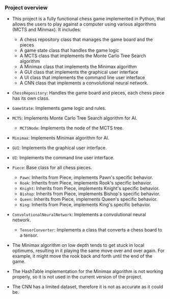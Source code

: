### Project overview
- This project is a fully functional chess game implemented in Python, that allows the users to play against a computer using various algorithms (MCTS and Minmax). It includes:
  - A chess repository class that manages the game board and the pieces
  - A game state class that handles the game logic
  - A MCTS class that implements the Monte Carlo Tree Search algorithm
  - A Minimax class that implements the Minimax algorithm
  - A GUI class that implements the graphical user interface
  - A UI class that implements the command line user interface
  - A CNN class that implements a convolutional neural network.
  


- `ChessRepository`: Handles the game board and pieces, each chess piece has its own class.
- `GameState`: Implements game logic and rules.
- `MCTS`: Implements Monte Carlo Tree Search algorithm for AI.
  - `MCTSNode`: Implements the node of the MCTS tree.
- `Minimax`: Implements Minimax algorithm for AI.
- `GUI`: Implements the graphical user interface.
- `UI`: Implements the command line user interface.
- `Piece`: Base class for all chess pieces.
  - `Pawn`: Inherits from Piece, implements Pawn's specific behavior.
  - `Rook`: Inherits from Piece, implements Rook's specific behavior.
  - `Knight`: Inherits from Piece, implements Knight's specific behavior.
  - `Bishop`: Inherits from Piece, implements Bishop's specific behavior.
  - `Queen`: Inherits from Piece, implements Queen's specific behavior.
  - `King`: Inherits from Piece, implements King's specific behavior.
- `ConvolutionalNeuralNetwork`: Implements a convolutional neural network.
  - `TensorConverter`: Implements a class that converts a chess board to a tensor.


- The Minimax algorithm on low depth tends to get stuck in local optimums, resulting in it playing the same move over and over again. For example, it might move the rook back and forth until the end of the game.
- The HashTable implementation for the Minimax algorithm is not working properly, so it is not used in the current version of the project.
- The CNN has a limited dataset, therefore it is not as accurate as it could be.